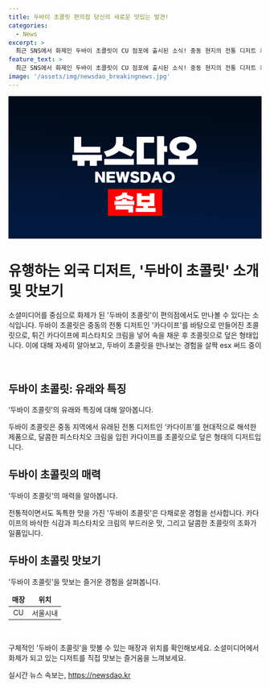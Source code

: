 ```yaml
---
title: 두바이 초콜릿 편의점 당신의 새로운 맛있는 발견!
categories:
  - News
excerpt: >
  최근 SNS에서 화제인 두바이 초콜릿이 CU 점포에 출시된 소식! 중동 현지의 전통 디저트 카다이프를 이용해 만든 이 초콜릿은 튀긴 면과 피스타치오 크림이 속재료로 사용돼 화제를 모으고 있다. SNS를 통해 빠르게 퍼져가는 이 소식, 이제는 한입 맛보고 싶은 유혹이 가득하다.
feature_text: >
  최근 SNS에서 화제인 두바이 초콜릿이 CU 점포에 출시된 소식! 중동 현지의 전통 디저트 카다이프를 이용해 만든 이 초콜릿은 튀긴 면과 피스타치오 크림이 속재료로 사용돼 화제를 모으고 있다. SNS를 통해 빠르게 퍼져가는 이 소식, 이제는 한입 맛보고 싶은 유혹이 가득하다.
image: '/assets/img/newsdao_breakingnews.jpg'
---
```


<p><img src="/assets/img/newsdao_breakingnews.jpg" alt="flaretime 속보" /></p>

<h1>유행하는 외국 디저트, '두바이 초콜릿' 소개 및 맛보기</h1>

<p>소셜미디어를 중심으로 화제가 된 '두바이 초콜릿'이 편의점에서도 만나볼 수 있다는 소식입니다. 두바이 초콜릿은 중동의 전통 디저트인 '카다이프'를 바탕으로 만들어진 초콜릿으로, 튀긴 카다이프에 피스타치오 크림을 넣어 속을 채운 후 초콜릿으로 덮은 형태입니다. 이에 대해 자세히 알아보고, 두바이 초콜릿을 만나보는 경험을 살짝 esx 써드 중이                                               <p data-ke-size="size16">&nbsp;</p></p>

<h2 data-ke-size="size26">두바이 초콜릿: 유래와 특징</h2>

<p>‘두바이 초콜릿’의 유래와 특징에 대해 알아봅니다.</p>

<p data-ke-size="size16">두바이 초콜릿은 중동 지역에서 유래된 전통 디저트인 ‘카다이프’를 현대적으로 해석한 제품으로, 달콤한 피스타치오 크림을 입힌 카다이프를 초콜릿으로 덮은 형태의 디저트입니다.</p>

<h2 data-ke-size="size26">두바이 초콜릿의 매력</h2>

<p>'두바이 초콜릿'의 매력을 알아봅니다.</p>

<p data-ke-size="size16">전통적이면서도 독특한 맛을 가진 '두바이 초콜릿'은 다채로운 경험을 선사합니다. 카다이프의 바삭한 식감과 피스타치오 크림의 부드러운 맛, 그리고 달콤한 초콜릿의 조화가 일품입니다.</p>

<h2 data-ke-size="size26">두바이 초콜릿 맛보기</h2>

<p>'두바이 초콜릿'을 맛보는 즐거운 경험을 살펴봅니다.</p>

<table>
<thead>
<tr>
<td style="text-align: center; height: 17px;"><b>매장</b></td>
<td style="text-align: center; height: 17px;"><b>위치</b></td>
</tr>
</thead>
<tbody>
<tr>
<td style="text-align: center; height: 17px;">CU</td>
<td style="text-align: center; height: 17px;">서울시내</td>
</tr>
</tbody>
</table>

<p data-ke-size="size16">&nbsp;</p>

<p>구체적인 '두바이 초콜릿'을 맛볼 수 있는 매장과 위치를 확인해보세요. 소셜미디어에서 화제가 되고 있는 디저트를 직접 맛보는 즐거움을 느껴보세요.</p>
실시간 뉴스 속보는, <a href="https://newsdao.kr" rel="dofollow">https://newsdao.kr</a>



